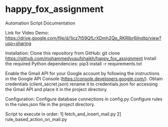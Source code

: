# happy_fox_assignment


Automation Script Documentation

Link for Video Demo: https://drive.google.com/file/d/1icz7t59QfLrXDmh2Qe_RKRIbr6jlndtp/view?usp=sharing

Installation:
Clone this repository from GitHub:
git clone https://github.com/mohammedyusufshaikh/happy_fox_assignment
Install the required Python dependencies:
pip3 install -r requirements.txt

Enable the Gmail API for your Google account by following the instructions in the Google API Console (https://console.developers.google.com/).
Obtain credentials (client_secret.json) rename it to credentials.json for accessing the Gmail API and place it in the project directory.

Configuration:
Configure database connections in config.py
Configure rules in the rules.json file in the project directory.

Script to execute in order:
1] fetch_and_insert_mail.py
2] rule_based_action_on_mail.py
